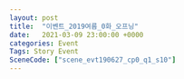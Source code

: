 ```yaml
---
layout: post
title:  "이벤트_2019여름_0화_오프닝"
date:   2021-03-09 23:00:00 +0000
categories: Event
Tags: Story Event
SceneCode: ["scene_evt190627_cp0_q1_s10"]
---
```


